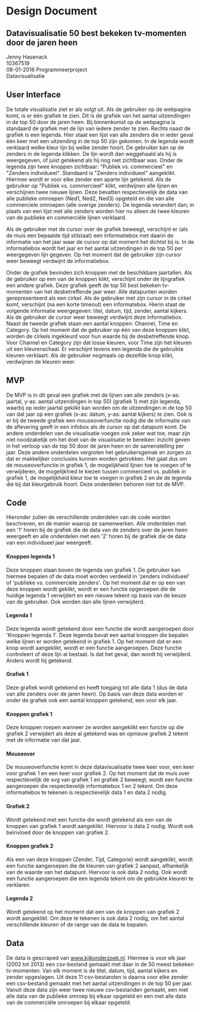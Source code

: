 # Design Document 
## Datavisualisatie 50 best bekeken tv-momenten door de jaren heen
Jenny Hasenack   
10367519    
08-01-2016
Programmeerproject   
Datavisualisatie   

## User Interface
De totale visualisatie ziet er als volgt uit. Als de gebruiker op de webpagina komt, is er één grafiek te zien. Dit is de grafiek van het aantal uitzendingen in de top 50 door de jaren heen. 
Bij binnenkomst op de webpagina is standaard de grafiek met de lijn van iedere zender te zien. Rechts naast de grafiek is een legenda. Hier staat een lijst van alle zenders die in ieder geval één keer met een uitzending in de top 50 zijn gekomen. In de legenda wordt verklaard welke kleur lijn bij welke zender hoort.
De gebruiker kan op de zenders in de legenda klikken. De lijn wordt dan weggehaald als hij is weergegeven, of juist getekend als hij nog niet zichtbaar was.
Onder de legenda zijn twee knoppen zichtbaar: "Publiek vs. commercieel" en "Zenders individueel". Standaard is "Zenders individueel" aangeklikt. Hiermee wordt er voor elke zender een aparte lijn getekend.
Als de gebruiker op "Publiek vs. commercieel" klikt, verdwijnen alle lijnen en verschijnen twee nieuwe lijnen. Deze bevatten respectievelijk de data van alle publieke omroepen (Ned1, Ned2, Ned3) opgeteld en die van alle commerciele omroepen (alle overige zenders). De legenda verandert dan; in plaats van een lijst met alle zenders worden hier nu alleen de twee kleuren van de publieke en commerciële lijnen verklaard.

Als de gebruiker met de cursor over de grafiek beweegt, verschijnt er (als de muis een bepaalde tijd stilstaat) een informatiebox met daarin de informatie van het jaar waar de cursor op dat moment het dichtst bij is. In de informatiebox wordt het jaar en het aantal uitzendingen in de top 50 per weergegeven lijn gegeven. Op het moment dat de gebruiker zijn cursor weer beweegt verdwijnt de informatiebox.

Onder de grafiek bevinden zich knoppen met de beschikbare jaartallen. Als de gebruiker op een van de knoppen klikt, verschijnt onder de lijngrafiek een andere grafiek. Deze grafiek geeft de top 50 best bekeken tv-momenten van het desbetreffende jaar weer. Alle datapunten worden gerepresenteerd als een cirkel. Als de gebruiker met zijn cursor in de cirkel komt, verschijnt (na een korte timeout) een informatebox. 
Hierin staat de volgende informatie weergegeven: titel, datum, tijd, zender, aantal kijkers. Als de gebruiker de cursor weer beweegt verdwijnt deze informatiebox. 
Naast de tweede grafiek staan een aantal knoppen: Channel, Time en Category. Op het moment dat de gebruiker op één van deze knoppen klikt, worden de cirkels ingekleurd voor hun waarde bij de desbetreffende knop. Voor Channel en Category zijn dat losse kleuren, voor Time zijn het kleuren uit een kleurenschaal. Er verschijnt tevens een legenda die de gebruikte kleuren verklaart. Als de gebruiker nogmaals op dezelfde knop klikt, verdwijnen de kleuren weer.


## MVP
De MVP is in dit geval een grafiek met de lijnen van alle zenders (x-as: jaartal, y-as: aantal uitzendingen in top 50) (grafiek 1) met zijn legenda, waarbij op ieder jaartal geklikt kan worden om de uitzendingen in de top 50 van dat jaar op een grafiek (x-as: datum, y-as: aantal kijkers) te zien. Ook is er bij de tweede grafiek een mouseoverfunctie nodig die de informatie van de aflevering geeft in een infobox als de cursor op dat datapunt komt. 
De andere onderdelen van de visualisatie voegen ook zeker wat toe, maar zijn niet noodzakelijk om het doel van de visualisatie te bereiken: inzicht geven in het verloop van de top 50 door de jaren heen en de samenstelling per jaar. Deze andere onderdelen vergroten het gebruikersgemak en zorgen zo dat er makkelijker conclusies kunnen worden getrokken. Het gaat dus om de mouseoverfunctie in grafiek 1, de mogelijkheid lijnen toe te voegen of te verwijderen, de mogelijkhied te kiezen tussen commercieel vs. publiek in grafiek 1, de mogelijkheid kleur toe te voegen in grafiek 2 en de de legenda die bij dat kleurgebruik hoort. Deze onderdelen behoren niet tot de MVP.

## Code
Hieronder zullen de verschillende onderdelen van de code worden beschreven, en de manier waarop ze samenwerken. Alle onderdelen met een '1' horen bij de grafiek die de data van de zenders over de jaren heen weergeeft en alle onderdelen met een '2' horen bij de grafiek die de data van een individueel jaar weergeeft.


#### Knoppen legenda 1
Deze knoppen staan boven de legenda van grafiek 1. De gebruiker kan hiermee bepalen of de data moet worden verdeeld in 'zenders individueel' of 'publieke vs. commerciele zenders'. Op het moment dat er op een van deze knoppen wordt geklikt, wordt er een functie opgeroepen die de huidige legenda 1 verwijdert en een nieuwe tekent op basis van de keuze van de gebruiker. Ook worden dan alle lijnen verwijderd.

#### Legenda 1
Deze legenda wordt getekend door een functie die wordt aangeroepen door 'Knoppen legenda 1'. Deze legenda bevat een aantal knoppen die bepalen welke lijnen er worden getekend in grafiek 1. Op het moment dat er een knop wordt aangeklikt, wordt er een functie aangeroepen. Deze functie controleert of deze lijn al bestaat. Is dat het geval, dan wordt hij verwijderd. Anders wordt hij getekend. 

#### Grafiek 1 
Deze grafiek wordt getekend en heeft toegang tot alle data 1 (dus de data van alle zenders over de jaren heen). Op basis van deze data worden er onder de grafiek ook een aantal knoppen getekend, een voor elk jaar.

#### Knoppen grafiek 1
Deze knoppen roepen wanneer ze worden aangeklikt een functie op die grafiek 2 verwijdert als deze al getekend was en opnieuw grafiek 2 tekent met de informatie van dat jaar. 

#### Mouseover
De mouseoverfunctie komt in deze datavisualisatie twee keer voor, een keer voor grafiek 1 en een keer voor grafiek 2. Op het moment dat de muis over respectievelijk de svg van grafiek 1 en grafiek 2 beweegt, wordt een functie aangeroepen die respectievelijk informatiebox 1 en 2 tekent. Om deze informatiebox te tekenen is respectievelijk data 1 en data 2 nodig. 

#### Grafiek 2 
Wordt getekend met een functie die wordt getekend als een van de knoppen van grafiek 1 wordt aangeklikt. Hiervoor is data 2 nodig. Wordt ook beïnvloed door de knoppen van grafiek 2.

#### Knoppen grafiek 2
Als een van deze knoppen (Zender, Tijd, Categorie) wordt aangeklikt, wordt een functie aangeroepen die de kleuren van grafiek 2 aanpast, afhankelijk van de waarde van het datapunt. Hiervoor is ook data 2 nodig. Ook wordt een functie aangeroepen die een legenda tekent om de gebruikte kleuren te verklaren. 

#### Legenda 2 
Wordt getekend op het moment dat een van de knoppen van grafiek 2 wordt aangeklikt. Om deze te tekenen is ook data 2 nodig, om het aantal verschillende kleuren of de range van de data te bepalen.

## Data
De data is gescraped van www.kijkonderzoek.nl. Hiermee is voor elk jaar (2002 tot 2013) een csv-bestand gemaakt met daar in de 50 meest bekeken tv-momenten. Van elk moment is de titel, datum, tijd, aantal kijkers en zender opgeslagen. Uit deze 11 csv-bestanden is daarna voor elke zender een csv-bestand gemaakt met het aantal uitzendingen in de top 50 per jaar. Vanuit deze data zijn weer twee nieuwe csv-bestanden gemaakt, een met alle data van de publieke omroep bij elkaar opgeteld en een met alle data van de commerciële omroepen bij elkaar opgeteld.
